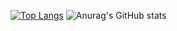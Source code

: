 [![Top Langs](https://github-readme-stats.vercel.app/api/top-langs/?username=milliorn&layout=compact&langs_count=10&theme=nord&hide=jupyter%20notebook,nwscript,ruby)](https://github.com/anuraghazra/github-readme-stats)
![Anurag's GitHub stats](https://github-readme-stats.vercel.app/api?username=milliorn&theme=nord&show_icons=true&hide_rank=true)
